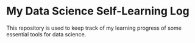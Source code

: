 # My Data Science Self-Learning Log

This repository is used to keep track of my learning progress of some essential tools for data science.